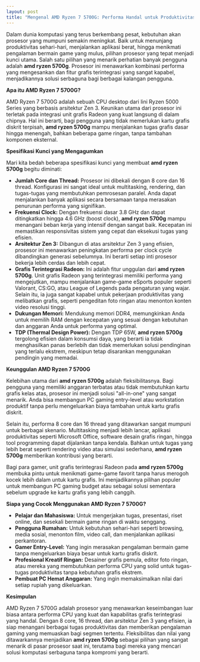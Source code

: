 ```yaml
---
layout: post
title: "Mengenal AMD Ryzen 7 5700G: Performa Handal untuk Produktivitas dan Gaming"
---
```


Dalam dunia komputasi yang terus berkembang pesat, kebutuhan akan prosesor yang mumpuni semakin meningkat. Baik untuk menunjang produktivitas sehari-hari, menjalankan aplikasi berat, hingga menikmati pengalaman bermain game yang mulus, pilihan prosesor yang tepat menjadi kunci utama. Salah satu pilihan yang menarik perhatian banyak pengguna adalah **amd ryzen 5700g**. Prosesor ini menawarkan kombinasi performa yang mengesankan dan fitur grafis terintegrasi yang sangat kapabel, menjadikannya solusi serbaguna bagi berbagai kalangan pengguna.

**Apa itu AMD Ryzen 7 5700G?**

AMD Ryzen 7 5700G adalah sebuah CPU desktop dari lini Ryzen 5000 Series yang berbasis arsitektur Zen 3. Keunikan utama dari prosesor ini terletak pada integrasi unit grafis Radeon yang kuat langsung di dalam chipnya. Hal ini berarti, bagi pengguna yang tidak memerlukan kartu grafis diskrit terpisah, **amd ryzen 5700g** mampu menjalankan tugas grafis dasar hingga menengah, bahkan beberapa game ringan, tanpa tambahan komponen eksternal.

**Spesifikasi Kunci yang Mengagumkan**

Mari kita bedah beberapa spesifikasi kunci yang membuat **amd ryzen 5700g** begitu diminati:

*   **Jumlah Core dan Thread:** Prosesor ini dibekali dengan 8 core dan 16 thread. Konfigurasi ini sangat ideal untuk multitasking, rendering, dan tugas-tugas yang membutuhkan pemrosesan paralel. Anda dapat menjalankan banyak aplikasi secara bersamaan tanpa merasakan penurunan performa yang signifikan.
*   **Frekuensi Clock:** Dengan frekuensi dasar 3.8 GHz dan dapat ditingkatkan hingga 4.6 GHz (boost clock), **amd ryzen 5700g** mampu menangani beban kerja yang intensif dengan sangat baik. Kecepatan ini memastikan responsivitas sistem yang cepat dan eksekusi tugas yang efisien.
*   **Arsitektur Zen 3:** Dibangun di atas arsitektur Zen 3 yang efisien, prosesor ini menawarkan peningkatan performa per clock cycle dibandingkan generasi sebelumnya. Ini berarti setiap inti prosesor bekerja lebih cerdas dan lebih cepat.
*   **Grafis Terintegrasi Radeon:** Ini adalah fitur unggulan dari **amd ryzen 5700g**. Unit grafis Radeon yang terintegrasi memiliki performa yang mengejutkan, mampu menjalankan game-game eSports populer seperti Valorant, CS:GO, atau League of Legends pada pengaturan yang wajar. Selain itu, ia juga sangat kapabel untuk pekerjaan produktivitas yang melibatkan grafis, seperti pengeditan foto ringan atau menonton konten video resolusi tinggi.
*   **Dukungan Memori:** Mendukung memori DDR4, memungkinkan Anda untuk memilih RAM dengan kecepatan yang sesuai dengan kebutuhan dan anggaran Anda untuk performa yang optimal.
*   **TDP (Thermal Design Power):** Dengan TDP 65W, **amd ryzen 5700g** tergolong efisien dalam konsumsi daya, yang berarti ia tidak menghasilkan panas berlebih dan tidak memerlukan solusi pendinginan yang terlalu ekstrem, meskipun tetap disarankan menggunakan pendingin yang memadai.

**Keunggulan AMD Ryzen 7 5700G**

Kelebihan utama dari **amd ryzen 5700g** adalah fleksibilitasnya. Bagi pengguna yang memiliki anggaran terbatas atau tidak membutuhkan kartu grafis kelas atas, prosesor ini menjadi solusi "all-in-one" yang sangat menarik. Anda bisa membangun PC gaming entry-level atau workstation produktif tanpa perlu mengeluarkan biaya tambahan untuk kartu grafis diskrit.

Selain itu, performa 8 core dan 16 thread yang ditawarkan sangat mumpuni untuk berbagai skenario. Multitasking menjadi lebih lancar, aplikasi produktivitas seperti Microsoft Office, software desain grafis ringan, hingga tool programming dapat dijalankan tanpa kendala. Bahkan untuk tugas yang lebih berat seperti rendering video atau simulasi sederhana, **amd ryzen 5700g** memberikan kontribusi yang berarti.

Bagi para gamer, unit grafis terintegrasi Radeon pada **amd ryzen 5700g** membuka pintu untuk menikmati game-game favorit tanpa harus merogoh kocek lebih dalam untuk kartu grafis. Ini menjadikannya pilihan populer untuk membangun PC gaming budget atau sebagai solusi sementara sebelum upgrade ke kartu grafis yang lebih canggih.

**Siapa yang Cocok Menggunakan AMD Ryzen 7 5700G?**

*   **Pelajar dan Mahasiswa:** Untuk mengerjakan tugas, presentasi, riset online, dan sesekali bermain game ringan di waktu senggang.
*   **Pengguna Rumahan:** Untuk kebutuhan sehari-hari seperti browsing, media sosial, menonton film, video call, dan menjalankan aplikasi perkantoran.
*   **Gamer Entry-Level:** Yang ingin merasakan pengalaman bermain game tanpa mengeluarkan biaya besar untuk kartu grafis diskrit.
*   **Profesional Kreatif Ringan:** Desainer grafis pemula, editor foto ringan, atau mereka yang membutuhkan performa CPU yang solid untuk tugas-tugas produktivitas tanpa kebutuhan grafis ekstrem.
*   **Pembuat PC Hemat Anggaran:** Yang ingin memaksimalkan nilai dari setiap rupiah yang dikeluarkan.

**Kesimpulan**

AMD Ryzen 7 5700G adalah prosesor yang menawarkan keseimbangan luar biasa antara performa CPU yang kuat dan kapabilitas grafis terintegrasi yang handal. Dengan 8 core, 16 thread, dan arsitektur Zen 3 yang efisien, ia siap menangani berbagai tugas produktivitas dan memberikan pengalaman gaming yang memuaskan bagi segmen tertentu. Fleksibilitas dan nilai yang ditawarkannya menjadikan **amd ryzen 5700g** sebagai pilihan yang sangat menarik di pasar prosesor saat ini, terutama bagi mereka yang mencari solusi komputasi serbaguna tanpa kompromi yang berarti.

